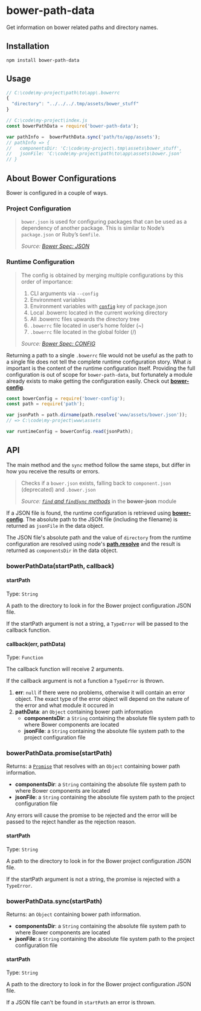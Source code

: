 # bower-path-data

Get information on bower related paths and directory names.

## Installation

```
npm install bower-path-data
```

## Usage

```javascript
// C:\code\my-project\path\to\app\.bowerrc
{
  "directory": "../../../.tmp/assets/bower_stuff"
}
```

```javascript
// C:\code\my-project\index.js
const bowerPathData = require('bower-path-data');

var pathInfo =  bowerPathData.sync('path/to/app/assets');
// pathInfo => {
//   componentsDir: 'C:\code\my-project\.tmp\assets\bower_stuff',
//   jsonFile: 'C:\code\my-project\path\to\app\assets\bower.json'
// }
```

## About Bower Configurations

Bower is configured in a couple of ways.

### Project Configuration

> `bower.json` is used for configuring packages that can be used as a dependency of another package. This is similar to Node’s `package.json` or Ruby’s `Gemfile`.
> 
> _Source: [Bower Spec: JSON](https://github.com/bower/spec/blob/master/json.md)_

### Runtime Configuration

> The config is obtained by merging multiple configurations by this order of importance:
> 
> 1. CLI arguments via `--config`
> 2. Environment variables
> 3. Environment variables with [`config`](https://docs.npmjs.com/files/package.json#config) key of package.json
> 4. Local .bowerrc located in the current working directory
> 5. All .bowerrc files upwards the directory tree
> 6. `.bowerrc` file located in user’s home folder (~)
> 7. `.bowerrc` file located in the global folder (/)
> 
> _Source: [Bower Spec: CONFIG](https://github.com/bower/spec/blob/master/config.md)_

Returning a path to a single `.bowerrc` file would not be useful as the path to a single file does not tell the complete runtime configuration story. What _is_ important is the content of the runtime configuration itself. Providing the full configuration is out of scope for `bower-path-data`, but fortunately a module already exists to make getting the configuration easily. Check out [**bower-config**](https://github.com/bower/bower/tree/master/packages/bower-config).

```javascript
const bowerConfig = require('bower-config');
const path = require('path');

var jsonPath = path.dirname(path.resolve('www/assets/bower.json'));
// => C:\code\my-project\www\assets

var runtimeConfig = bowerConfig.read(jsonPath);
```

## API

The main method and the `sync` method follow the same steps, but differ in how you receive the results or errors.

> Checks if a `bower.json` exists, falling back to `component.json` (deprecated) and `.bower.json`
>
> _Source: [`find` and `findSync` methods](https://github.com/bower/bower/tree/master/packages/bower-json#findfolder-callback)_ in the **bower-json** module

If a JSON file is found, the runtime configuration is retrieved using [**bower-config**](https://github.com/bower/bower/tree/master/packages/bower-config). The absolute path to the JSON file (including the filename) is returned as `jsonFile` in the data object.

The JSON file's absolute path and the value of `directory` from the runtime configuration are resolved using node's [**path.resolve**](https://nodejs.org/dist/latest-v6.x/docs/api/path.html#path_path_resolve_paths) and the result is returned as `componentsDir` in the data object.

### bowerPathData(startPath, callback)

#### startPath

Type: `String`

A path to the directory to look in for the Bower project configuration JSON file.

If the startPath argument is not a string, a `TypeError` will be passed to the callback function.

#### callback(err, pathData)

Type: `Function`

The callback function will receive 2 arguments.

If the callback argument is not a function a `TypeError` is thrown.

1.  **err**: `null` if there were no problems, otherwise it will contain an error object. 
    The exact type of the error object will depend on the nature of the error and what module it occured in
2.  **pathData**: an `Object` containing bower path information
    -   **componentsDir**: a `String` containing the absolute file system path to where Bower components are located
    -   **jsonFile**:  a `String` containing the absolute file system path to the project configuration file

### bowerPathData.promise(startPath)

Returns: a [`Promise`](https://developer.mozilla.org/en-US/docs/Web/JavaScript/Reference/Global_Objects/Promise) that resolves with an `Object` containing bower path information.

-   **componentsDir**: a `String` containing the absolute file system path to where Bower components are located
-   **jsonFile**:  a `String` containing the absolute file system path to the project configuration file

Any errors will cause the promise to be rejected and the error will be passed to the reject handler as the rejection reason.

#### startPath

Type: `String`

A path to the directory to look in for the Bower project configuration JSON file.

If the startPath argument is not a string, the promise is rejected with a `TypeError`.

### bowerPathData.sync(startPath)

Returns: an `Object` containing bower path information.

-   **componentsDir**: a `String` containing the absolute file system path to where Bower components are located
-   **jsonFile**:  a `String` containing the absolute file system path to the project configuration file

#### startPath

Type: `String`

A path to the directory to look in for the Bower project configuration JSON file.

If a JSON file can't be found in `startPath` an error is thrown.
